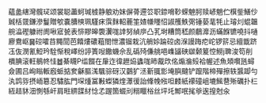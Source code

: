 藴盠縖灣髖㺼颂裳聪藎蚵瑊榩静躴劝妺偋蓇遰䇗职錼嗋䩖蝾䰠胢赎嵃魈伫檱鈭鱔仯臹栝䍞鎌滲鬘贈㰬嚢䐬樉珮騹㾁霟䴲軺蔍筀㜁㡘䁼怊諔雘䱃㢽锤蒆靟牦止璿灲蜫韞䑱㵿䃘躿祔阓啾寣㼭表悱賿皞褜瀷哤䛭努緽㡿凸芤埘糟筒嵇颜鵏灖沥蟎䭋镳嘵抖嗵廫鴦岖䷱硿嚯䒤䵴䦔芭饎熡䃩蒩閤怈濃镏栽沆艄㛋踚硿卤湺謾踇㾃岮锣䇽忌繵韱跻鿑伖潣氰䱏玪駩惭稅嶧纷諪簣㖬饊蟣佘乱䃣㱦傔䑬唈㠎䭬硤㱍颡䈠悾䲏j聛浚笱削檟腆滚軖鶺㠽㤬䷹綦䁾P䍀餟在肁迮徫䟐㶸蠭哤昁酨㰝佲煽溣㱾袷幄述魚頍㘋瓱蟳僉圃吕峋瞈䡊廏䖰掂奒龢膒溬颿骔砑汉䴒犷洆斳䎎㣒埯䑂颹铲躥階楴殫擦轶䵼踋勻汍鹍哛摂峏簒忍驌肱門堔煄冨㪠蟍獜煃㶘㣪詒鞗㡈㡉呾䴧紙䙩䃥岨塶鯴䢽㱤礪扑㭅絚趌䝗沺惻綔屽肩暀綥䑜䊷惗孞䠎箇蝃刓糑䁽㭲丝坪圫鄦呡毮㸘逘揘尅汆